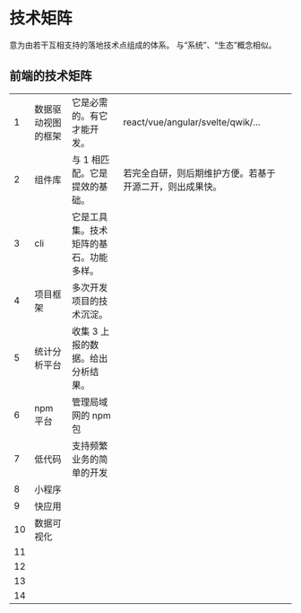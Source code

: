 # 技术矩阵

意为由若干互相支持的落地技术点组成的体系。
与“系统”、“生态”概念相似。

## 前端的技术矩阵

|     |                    |                                        |                                                          |     |
| --- | ------------------ | -------------------------------------- | -------------------------------------------------------- | --- |
| 1   | 数据驱动视图的框架 | 它是必需的。有它才能开发。             | react/vue/angular/svelte/qwik/...                        |     |
| 2   | 组件库             | 与 1 相匹配。它是提效的基础。          | 若完全自研，则后期维护方便。若基于开源二开，则出成果快。 |     |
| 3   | cli                | 它是工具集。技术矩阵的基石。功能多样。 |                                                          |     |
| 4   | 项目框架           | 多次开发项目的技术沉淀。               |                                                          |     |
| 5   | 统计分析平台       | 收集 3 上报的数据。给出分析结果。      |                                                          |     |
| 6   | npm 平台           | 管理局域网的 npm 包                    |                                                          |     |
| 7   | 低代码             | 支持频繁业务的简单的开发               |                                                          |     |
| 8   | 小程序             |                                        |                                                          |     |
| 9   | 快应用             |                                        |                                                          |     |
| 10  | 数据可视化         |                                        |                                                          |     |
| 11  |                    |                                        |                                                          |     |
| 12  |                    |                                        |                                                          |     |
| 13  |                    |                                        |                                                          |     |
| 14  |                    |                                        |                                                          |     |
